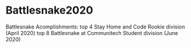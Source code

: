 # Battlesnake2020
Battlesnake Acomplishments:
top 4 Stay Home and Code Rookie division (April 2020)
top 8 Battlesnake at Communitech Student division (June 2020)

